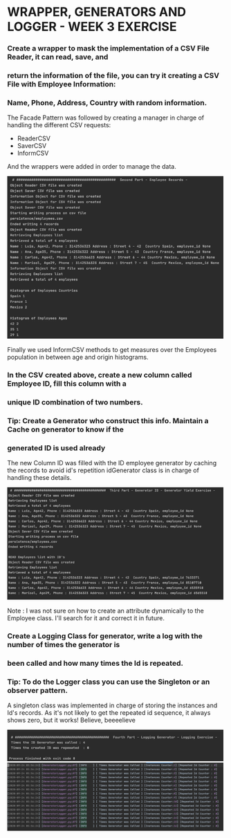 # WRAPPER, GENERATORS AND LOGGER - WEEK 3 EXERCISE

### Create a wrapper to mask the implementation of a CSV File Reader, it can read, save, and
### return the information of the file, you can try it creating a CSV File with Employee Information:
### Name, Phone, Address, Country with random information.

The Facade Pattern was followed by creating a manager in charge of handling the different CSV requests:
  - ReaderCSV
  - SaverCSV
  - InformCSV

And the wrappers were added in order to manage the data. 

<img src="../images/persistance.png" width="500"/>

Finally we used InformCSV methods to get measures over the Employees population in between age and origin histograms.

### In the CSV created above, create a new column called Employee ID, fill this column with a
### unique ID combination of two numbers.
### Tip: Create a Generator who construct this info. Maintain a Cache on generator to know if the
### generated ID is used already
 
The new Column ID was filled with the ID employee generator by caching the records to avoid id's repetition
idGenerator class is in charge of handling these details.

<img src="../images/generatorId.png" width="500"/>

Note : I was not sure on how to create an attribute dynamically to the Employee class. 
I'll search for it and correct it in future.

### Create a Logging Class for generator, write a log with the number of times the generator is
### been called and how many times the Id is repeated.
### Tip: To do the Logger class you can use the Singleton or an observer pattern.

A singleton class was implemented in charge of storing the instances and Id's records. As it's 
not likely to get the repeated id sequence, it always shows zero, but it works! Believe, beeeelieve

<img src="../images/logrecord.png" width="500"/>
<img src="../images/logfile.png" width="500"/>
